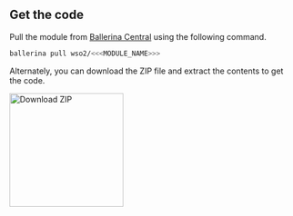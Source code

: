 <!-- Get the code instructions to include in markdown files --> 
## Get the code

Pull the module from [Ballerina Central](https://central.ballerina.io/) using the following command.

```bash
ballerina pull wso2/<<<MODULE_NAME>>>
```

Alternately, you can download the ZIP file and extract the contents to get the code.

<a href="../../../../../assets/zip/<<<MD_FILE_NAME>>>.zip">
    <img src="../../../../../assets/img/download-zip.png" width="200" alt="Download ZIP">
</a>
